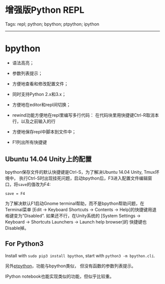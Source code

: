 # 增强版Python REPL
Tags: repl; python; bpython; ptpython; ipython

------

# bpython

* 语法高亮；

* 参数列表提示；

* 方便地查看和修改配置文件；

* 同时支持Python 2.x和3.x；

* 方便地在editor和repl间切换；

* rewind功能方便地在repl里编写多行代码：
  在代码块里用快捷键Ctrl-R取消本行，以及之前输入的行

* 方便地保存repl中脚本到文件中；

* F1列出所有快捷键

## Ubuntu 14.04 Unity上的配置

bpython保存文件的默认快捷键是Ctrl-S，为了解决Ubuntu 14.04 Unity, Tmux环境中，
执行Ctrl-S时出现挂死问题，启动bpython后，F3进入配置文件编辑窗口，将`save`的值改为F4:

    save = F4

为了解决默认F1启动Gnome terminal帮助，而不是bpython帮助问题，在Terminal菜单
[Edit -> Keyboard Shortcuts -> Contents -> Help]的快捷键用退格键变为"Disabled".
如果还不行，在Unity系统的
[System Settings -> Keyboard -> Shortcuts Launchers -> Launch help browser]的
快捷键也Disable掉。

## For Python3

Install with `sudo pip3 install bpython`, start with `python3 -m bpython.cli`.

另外[ptpython](https://github.com/jonathanslenders/ptpython)，功能与bpython类似，
但没有函数的参数列表提示。

IPython notebook也能实现类似的功能，但似乎比较重。
